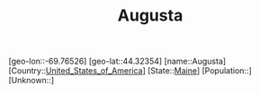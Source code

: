 ﻿---
title: "Augusta"
location: [44.32354,-69.76526]
type: City
tags:
- geo/City


SpocWebEntityId: 14170
isDeleted: false
confidential: public

---
[geo-lon::-69.76526]
[geo-lat::44.32354]
[name::Augusta]
[Country::[United_States_of_America](North-America/United_States_of_America.md)]
[State::[Maine](North-America/United_States_of_America/Maine.md)]
[Population::]
[Unknown::]

